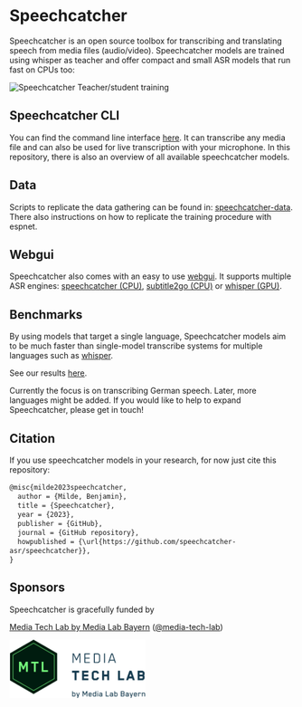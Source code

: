 # Speechcatcher

Speechcatcher is an open source toolbox for transcribing and translating speech from media files (audio/video). Speechcatcher models are trained using whisper as teacher and offer compact and small ASR models that run fast on CPUs too:

![Speechcatcher Teacher/student training](https://github.com/speechcatcher-asr/speechcatcher/raw/main/speechcatcher_training.svg)

## Speechcatcher CLI

You can find the command line interface <a href="https://github.com/speechcatcher-asr/speechcatcher">here</a>. It can transcribe any media file and can also be used for live transcription with your microphone. In this repository, there is also an overview of all available speechcatcher models.

## Data

Scripts to replicate the data gathering can be found in: <a href="https://github.com/speechcatcher-asr/speechcatcher-data">speechcatcher-data</a>. There also instructions on how to replicate the training procedure with espnet.

## Webgui

Speechcatcher also comes with an easy to use <a href="https://github.com/speechcatcher-asr/speechcatcher-webgui">webgui</a>. It supports multiple ASR engines: <a href="https://github.com/speechcatcher-asr/speechcatcher">speechcatcher (CPU)</a>, <a href="https://github.com/uhh-lt/subtitle2go">subtitle2go (CPU)</a> or <a href="https://github.com/openai/whisper">whisper (GPU)</a>.  

## Benchmarks

By using models that target a single language, Speechcatcher models aim to be much faster than single-model transcribe systems for multiple languages such as <a href="https://github.com/openai/whisper">whisper</a>. 

See our results <a href="https://github.com/speechcatcher-asr/speechcatcher">here</a>.  

Currently the focus is on transcribing German speech. Later, more languages might be added. If you would like to help to expand Speechcatcher, please get in touch!

## Citation

If you use speechcatcher models in your research, for now just cite this repository:

    @misc{milde2023speechcatcher,
      author = {Milde, Benjamin},
      title = {Speechcatcher},
      year = {2023},
      publisher = {GitHub},
      journal = {GitHub repository},
      howpublished = {\url{https://github.com/speechcatcher-asr/speechcatcher}},
    }

## Sponsors

Speechcatcher is gracefully funded by

<a href="https://media-tech-lab.com">Media Tech Lab by Media Lab Bayern</a> (<a href="https://github.com/media-tech-lab">@media-tech-lab</a>)

<a href="https://media-tech-lab.com">
    <img src="https://raw.githubusercontent.com/media-tech-lab/.github/main/assets/mtl-powered-by.png" width="240" title="Media Tech Lab powered by logo">
</a>
